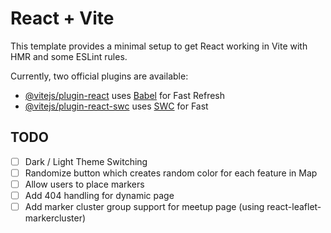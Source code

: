 # React + Vite

This template provides a minimal setup to get React working in Vite with HMR and some ESLint rules.

Currently, two official plugins are available:

- [@vitejs/plugin-react](https://github.com/vitejs/vite-plugin-react/blob/main/packages/plugin-react/README.md) uses [Babel](https://babeljs.io/) for Fast Refresh
- [@vitejs/plugin-react-swc](https://github.com/vitejs/vite-plugin-react-swc) uses [SWC](https://swc.rs/) for Fast 


## TODO
- [ ] Dark / Light Theme Switching
- [ ] Randomize button which creates random color for each feature in Map
- [ ] Allow users to place markers
- [ ] Add 404 handling for dynamic page
- [ ] Add marker cluster group support for meetup page (using react-leaflet-markercluster)

